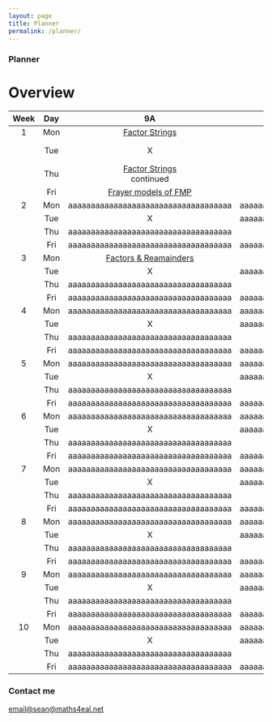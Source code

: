 ```yaml
---
layout: page
title: Planner
permalink: /planner/
---
```




### Planner

# Overview


| Week | Day | 9A                                  | 89A                                  | 89A ICT | 78B                        |
| :---: | :---: | :---: | :---: | :---: | :---: |
| 1   | Mon | [Factor Strings](#Factor_Strings)    | [Factor Strings](#Factor_Strings)    | X | [Licorice Factory](https://maths300.com/members/m300full/172llico.htm) |
|     | Tue | X                                    | [Factor Strings](#Factor_Strings) <br> continued | X | [Factor Strings](#Factor_Strings) <br> in brief |
|     | Thu | [Factor Strings](#Factor_Strings) <br> continued | X | [Introduction to Python](#Intro_Python) | [Frayer models of FMP](#Frayer_FMP) |
|     | Fri | [Frayer models of FMP](#Frayer_FMP)  | [Frayer models of FMP](#Frayer_FMP)  | X | X                                    |
| 2   | Mon | aaaaaaaaaaaaaaaaaaaaaaaaaaaaaaaaaaaa | aaaaaaaaaaaaaaaaaaaaaaaaaaaaaaaaaaaa | X | aaaaaaaaaaaaaaaaaaaaaaaaaaaaaaaaaaaa |
|     | Tue | X                                    | aaaaaaaaaaaaaaaaaaaaaaaaaaaaaaaaaaaa | X | aaaaaaaaaaaaaaaaaaaaaaaaaaaaaaaaaaaa |
|     | Thu | aaaaaaaaaaaaaaaaaaaaaaaaaaaaaaaaaaaa | X | aaaaaaaaaaaaaaaaaaaaaaaaaaaaaaaaaaaa | aaaaaaaaaaaaaaaaaaaaaaaaaaaaaaaaaaaa |
|     | Fri | aaaaaaaaaaaaaaaaaaaaaaaaaaaaaaaaaaaa | aaaaaaaaaaaaaaaaaaaaaaaaaaaaaaaaaaaa | X | X |
| 3   | Mon | [Factors & Reamainders](#Factors_Remainders) | [Factors & Reamainders](#Factors_Remainders) | X | [321](#321) |
|     | Tue | X                                    | aaaaaaaaaaaaaaaaaaaaaaaaaaaaaaaaaaaa | X | aaaaaaaaaaaaaaaaaaaaaaaaaaaaaaaaaaaa |
|     | Thu | aaaaaaaaaaaaaaaaaaaaaaaaaaaaaaaaaaaa | X | aaaaaaaaaaaaaaaaaaaaaaaaaaaaaaaaaaaa | aaaaaaaaaaaaaaaaaaaaaaaaaaaaaaaaaaaa |
|     | Fri | aaaaaaaaaaaaaaaaaaaaaaaaaaaaaaaaaaaa | aaaaaaaaaaaaaaaaaaaaaaaaaaaaaaaaaaaa | X | X |
| 4   | Mon | aaaaaaaaaaaaaaaaaaaaaaaaaaaaaaaaaaaa | aaaaaaaaaaaaaaaaaaaaaaaaaaaaaaaaaaaa | X | aaaaaaaaaaaaaaaaaaaaaaaaaaaaaaaaaaaa |
|     | Tue | X                                    | aaaaaaaaaaaaaaaaaaaaaaaaaaaaaaaaaaaa | X | aaaaaaaaaaaaaaaaaaaaaaaaaaaaaaaaaaaa |
|     | Thu | aaaaaaaaaaaaaaaaaaaaaaaaaaaaaaaaaaaa | X | aaaaaaaaaaaaaaaaaaaaaaaaaaaaaaaaaaaa | aaaaaaaaaaaaaaaaaaaaaaaaaaaaaaaaaaaa |
|     | Fri | aaaaaaaaaaaaaaaaaaaaaaaaaaaaaaaaaaaa | aaaaaaaaaaaaaaaaaaaaaaaaaaaaaaaaaaaa | X | X |
| 5   | Mon | aaaaaaaaaaaaaaaaaaaaaaaaaaaaaaaaaaaa | aaaaaaaaaaaaaaaaaaaaaaaaaaaaaaaaaaaa | X | aaaaaaaaaaaaaaaaaaaaaaaaaaaaaaaaaaaa |
|     | Tue | X                                    | aaaaaaaaaaaaaaaaaaaaaaaaaaaaaaaaaaaa | X | aaaaaaaaaaaaaaaaaaaaaaaaaaaaaaaaaaaa |
|     | Thu | aaaaaaaaaaaaaaaaaaaaaaaaaaaaaaaaaaaa | X | aaaaaaaaaaaaaaaaaaaaaaaaaaaaaaaaaaaa | aaaaaaaaaaaaaaaaaaaaaaaaaaaaaaaaaaaa |
|     | Fri | aaaaaaaaaaaaaaaaaaaaaaaaaaaaaaaaaaaa | aaaaaaaaaaaaaaaaaaaaaaaaaaaaaaaaaaaa | X | X |
| 6   | Mon | aaaaaaaaaaaaaaaaaaaaaaaaaaaaaaaaaaaa | aaaaaaaaaaaaaaaaaaaaaaaaaaaaaaaaaaaa | X | aaaaaaaaaaaaaaaaaaaaaaaaaaaaaaaaaaaa |
|     | Tue | X                                    | aaaaaaaaaaaaaaaaaaaaaaaaaaaaaaaaaaaa | X | aaaaaaaaaaaaaaaaaaaaaaaaaaaaaaaaaaaa |
|     | Thu | aaaaaaaaaaaaaaaaaaaaaaaaaaaaaaaaaaaa | X | aaaaaaaaaaaaaaaaaaaaaaaaaaaaaaaaaaaa | aaaaaaaaaaaaaaaaaaaaaaaaaaaaaaaaaaaa |
|     | Fri | aaaaaaaaaaaaaaaaaaaaaaaaaaaaaaaaaaaa | aaaaaaaaaaaaaaaaaaaaaaaaaaaaaaaaaaaa | X | X |
| 7   | Mon | aaaaaaaaaaaaaaaaaaaaaaaaaaaaaaaaaaaa | aaaaaaaaaaaaaaaaaaaaaaaaaaaaaaaaaaaa | X | aaaaaaaaaaaaaaaaaaaaaaaaaaaaaaaaaaaa |
|     | Tue | X                                    | aaaaaaaaaaaaaaaaaaaaaaaaaaaaaaaaaaaa | X | aaaaaaaaaaaaaaaaaaaaaaaaaaaaaaaaaaaa |
|     | Thu | aaaaaaaaaaaaaaaaaaaaaaaaaaaaaaaaaaaa | X | aaaaaaaaaaaaaaaaaaaaaaaaaaaaaaaaaaaa | aaaaaaaaaaaaaaaaaaaaaaaaaaaaaaaaaaaa |
|     | Fri | aaaaaaaaaaaaaaaaaaaaaaaaaaaaaaaaaaaa | aaaaaaaaaaaaaaaaaaaaaaaaaaaaaaaaaaaa | X | X |
| 8   | Mon | aaaaaaaaaaaaaaaaaaaaaaaaaaaaaaaaaaaa | aaaaaaaaaaaaaaaaaaaaaaaaaaaaaaaaaaaa | X | aaaaaaaaaaaaaaaaaaaaaaaaaaaaaaaaaaaa |
|     | Tue | X                                    | aaaaaaaaaaaaaaaaaaaaaaaaaaaaaaaaaaaa | X | aaaaaaaaaaaaaaaaaaaaaaaaaaaaaaaaaaaa |
|     | Thu | aaaaaaaaaaaaaaaaaaaaaaaaaaaaaaaaaaaa | X | aaaaaaaaaaaaaaaaaaaaaaaaaaaaaaaaaaaa | aaaaaaaaaaaaaaaaaaaaaaaaaaaaaaaaaaaa |
|     | Fri | aaaaaaaaaaaaaaaaaaaaaaaaaaaaaaaaaaaa | aaaaaaaaaaaaaaaaaaaaaaaaaaaaaaaaaaaa | X | X |
| 9   | Mon | aaaaaaaaaaaaaaaaaaaaaaaaaaaaaaaaaaaa | aaaaaaaaaaaaaaaaaaaaaaaaaaaaaaaaaaaa | X | aaaaaaaaaaaaaaaaaaaaaaaaaaaaaaaaaaaa |
|     | Tue | X                                    | aaaaaaaaaaaaaaaaaaaaaaaaaaaaaaaaaaaa | X | aaaaaaaaaaaaaaaaaaaaaaaaaaaaaaaaaaaa |
|     | Thu | aaaaaaaaaaaaaaaaaaaaaaaaaaaaaaaaaaaa | X | aaaaaaaaaaaaaaaaaaaaaaaaaaaaaaaaaaaa | aaaaaaaaaaaaaaaaaaaaaaaaaaaaaaaaaaaa |
|     | Fri | aaaaaaaaaaaaaaaaaaaaaaaaaaaaaaaaaaaa | aaaaaaaaaaaaaaaaaaaaaaaaaaaaaaaaaaaa | X | X |
| 10  | Mon | aaaaaaaaaaaaaaaaaaaaaaaaaaaaaaaaaaaa | aaaaaaaaaaaaaaaaaaaaaaaaaaaaaaaaaaaa | X | aaaaaaaaaaaaaaaaaaaaaaaaaaaaaaaaaaaa |
|     | Tue | X                                    | aaaaaaaaaaaaaaaaaaaaaaaaaaaaaaaaaaaa | X | aaaaaaaaaaaaaaaaaaaaaaaaaaaaaaaaaaaa |
|     | Thu | aaaaaaaaaaaaaaaaaaaaaaaaaaaaaaaaaaaa | X | aaaaaaaaaaaaaaaaaaaaaaaaaaaaaaaaaaaa | aaaaaaaaaaaaaaaaaaaaaaaaaaaaaaaaaaaa |
|     | Fri | aaaaaaaaaaaaaaaaaaaaaaaaaaaaaaaaaaaa | aaaaaaaaaaaaaaaaaaaaaaaaaaaaaaaaaaaa | X | X |


### Contact me

[email@sean@maths4eal.net](mailto:sean@maths4eal.net)
